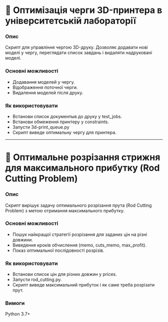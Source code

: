 # 📄 Оптимізація черги 3D-принтера в університетській лабораторії


### Опис
Скрипт для управління чергою 3D-друку.
Дозволяє додавати нові моделі у чергу, переглядати список завдань і видаляти надруковані моделі.

### Основні можливості
- Додавання моделей у чергу.
- Відображення поточної черги.
- Видалення моделей після друку.

### Як використовувати
- Встанови список документыв до друку у test_jobs.
- Встанови обмеження принтеру у constraints.
- Запусти 3d-print_queue.py
- Скрипт виведе оптимальну чергу для принтера.


***

# 📄 Оптимальне розрізання стрижня для максимального прибутку (Rod Cutting Problem)

### Опис
Скрипт вирішує задачу оптимального розрізання прута (Rod Cutting Problem) з метою отримання максимального прибутку.

### Основні можливості
- Пошук найкращої стратегії розрізання для заданих цін на різні довжини.
- Виведення кроків обчислення (memo, cuts_memo, max_profit).
- Показ оптимальної послідовності розрізів.

### Як використовувати
- Встанови список цін для різних довжин у prices.
- Запусти rod_cutting.py.
- Скрипт виведе максимальний прибуток і як саме треба розрізати прут.

### Вимоги
Python 3.7+

